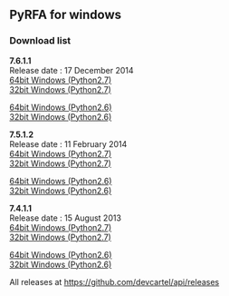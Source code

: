 ## PyRFA for windows

### Download list

__7.6.1.1__    
Release date : 17 December 2014     
[64bit Windows (Python2.7)](https://github.com/devcartel/api/releases/download/pyrfa7.6.1.1/pyrfa7.6.1.1-win32-x86_64-py27.zip)    
[32bit Windows (Python2.7)](https://github.com/devcartel/api/releases/download/pyrfa7.6.1.1/pyrfa7.6.1.1-win32-x86-py27.zip)     
    
[64bit Windows (Python2.6)](https://github.com/devcartel/api/releases/download/pyrfa7.6.1.1/pyrfa7.6.1.1-win32-x86_64-py26.zip)    
[32bit Windows (Python2.6)](https://github.com/devcartel/api/releases/download/pyrfa7.6.1.1/pyrfa7.6.1.1-win32-x86-py26.zip)

__7.5.1.2__    
Release date : 11 February 2014     
[64bit Windows (Python2.7)](https://github.com/devcartel/api/releases/download/pyrfa7.5.1.2/pyrfa7.5.1.2-win32-x86_64-py27.zip)    
[32bit Windows (Python2.7)](https://github.com/devcartel/api/releases/download/pyrfa7.5.1.2/pyrfa7.5.1.2-win32-ix86-py27.zip)     
    
[64bit Windows (Python2.6)](https://github.com/devcartel/api/releases/download/pyrfa7.5.1.2/pyrfa7.5.1.2-win32-x86_64-py26.zip)    
[32bit Windows (Python2.6)](https://github.com/devcartel/api/releases/download/pyrfa7.5.1.2/pyrfa7.5.1.2-win32-ix86-py26.zip)   
   
__7.4.1.1__    
Release date : 15 August 2013     
[64bit Windows (Python2.7)](https://github.com/devcartel/api/releases/download/pyrfa7.4.1.1/pyrfa7.4.1.1-win32-x86_64-py27.zip)    
[32bit Windows (Python2.7)](https://github.com/devcartel/api/releases/download/pyrfa7.4.1.1/pyrfa7.4.1.1-win32-ix86-py27.zip)     
    
[64bit Windows (Python2.6)](https://github.com/devcartel/api/releases/download/pyrfa7.4.1.1/pyrfa7.4.1.1-win32-x86_64-py26.zip)    
[32bit Windows (Python2.6)](https://github.com/devcartel/api/releases/download/pyrfa7.4.1.1/pyrfa7.4.1.1-win32-ix86-py26.zip)
   
  
All releases at https://github.com/devcartel/api/releases 
